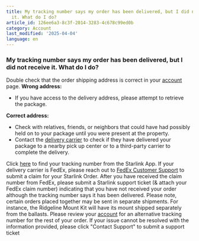 ```yaml
---
title: My tracking number says my order has been delivered, but I did not receive
  it. What do I do?
article_id: 126ee6a3-8c3f-2014-3283-4c678c99ed0b
category: Account
last_modified: '2025-04-04'
language: en
---
```


### My tracking number says my order has been delivered, but I did not receive it. What do I do?
Double check that the order shipping address is correct in your [account](https://www.starlink.com/support/article/<https:/www.starlink.com/account/home>) page.
**Wrong address:**
  * If you have access to the delivery address, please attempt to retrieve the package.


**Correct address:**
  * Check with relatives, friends, or neighbors that could have had possibly held on to your package until you were present at the property.
  * Contact the [delivery carrier](https://www.starlink.com/support/article/<https:/support.starlink.com/?topic=c954e904-6c7b-0171-e845-567390f8bfb1>) to check if they have delivered your package to a nearby pick up center or to a third-party carrier to complete the delivery.


Click [here](https://www.starlink.com/support/article/<https:/support.starlink.com/?topic=1335007f-82df-2eae-2266-42cbd8f93655>) to find your tracking number from the Starlink App.
If your delivery carrier is FedEx, please reach out to [FedEx Customer Support](https://www.starlink.com/support/article/<https:/www.fedex.com/en-us/customer-support.html>) to submit a claim for your Starlink Order. After you have received the claim number from FedEx, please submit a Starlink support ticket (& attach your FedEx claim number) indicating that you have not received your order although the tracking number says it has been delivered.
Please note, certain orders placed together may be sent in separate shipments. For instance, the Ridgeline Mount Kit will have its mount shipped separately from the ballasts. Please review your [account](https://www.starlink.com/support/article/<https:/www.starlink.com/account/home>) for an alternative tracking number for the rest of your order.
If your issue cannot be resolved with the information provided, please click "Contact Support" to submit a support ticket